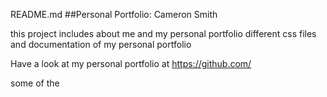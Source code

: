 README.md
##Personal Portfolio: Cameron Smith

this project includes about me and my personal portfolio
different css files    and documentation of my personal portfolio

Have a look at my personal portfolio at https://github.com/

some of the 
